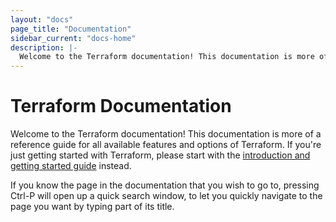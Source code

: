 ```yaml
---
layout: "docs"
page_title: "Documentation"
sidebar_current: "docs-home"
description: |-
  Welcome to the Terraform documentation! This documentation is more of a reference guide for all available features and options of Terraform. If you're just getting started with Terraform, please start with the introduction and getting started guide instead.
---
```


# Terraform Documentation

Welcome to the Terraform documentation! This documentation is more of a reference
guide for all available features and options of Terraform. If you're just getting
started with Terraform, please start with the
[introduction and getting started guide](/intro/index.html) instead.

If you know the page in the documentation that you wish to go to, pressing Ctrl-P
will open up a quick search window, to let you quickly navigate to the page you
want by typing part of its title.